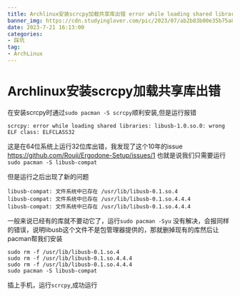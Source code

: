 ```yaml
---
title: Archlinux安装scrcpy加载共享库出错 error while loading shared libraries:libusb-1.0.so.0:wrong ELF class:ELFCLASS32
banner_img: https://cdn.studyinglover.com/pic/2023/07/ab2b83b00e35b75a8efc48b98125ee5c.jpeg
date: 2023-7-21 16:13:00
categories:
- 踩坑
tag:
- ArchLinux
---
```

# Archlinux安装scrcpy加载共享库出错
在安装scrcpy时通过`sudo pacman -S scrcpy`顺利安装,但是运行报错
```
scrcpy: error while loading shared libraries: libusb-1.0.so.0: wrong ELF class: ELFCLASS32
```

这是在64位系统上运行32位库出错，我发现了这个10年的issue https://github.com/Rouji/Ergodone-Setup/issues/1 也就是说我们只需要运行`sudo pacman -S libusb-compat` 

但是运行之后出现了新的问题
```
libusb-compat: 文件系统中已存在 /usr/lib/libusb-0.1.so.4 
libusb-compat: 文件系统中已存在 /usr/lib/libusb-0.1.so.4.4.4 
libusb-compat: 文件系统中已存在 /usr/lib/libusb-0.1.so.4.4.4 
```

一般来说已经有的库就不要动它了，运行`sudo pacman -Syu` 没有解决，会报同样的错误，说明libusb这个文件不是包管理器提供的，那就删掉现有的库然后让pacman帮我们安装

```
sudo rm -f /usr/lib/libusb-0.1.so.4 
sudo rm -f /usr/lib/libusb-0.1.so.4.4.4 
sudo rm -f /usr/lib/libusb-0.1.so.4.4.4 
sudo pacman -S libusb-compat
```

插上手机，运行`scrcpy`,成功运行